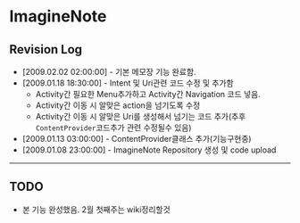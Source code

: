 # ImagineNote #

## Revision Log ##
  * [2009.02.02 02:00:00] - 기본 메모장 기능 완료함.
  * [2009.01.18 18:30:00] - Intent 및 Uri관련 코드 수정 및 추가함
    * Activity간 필요한 Menu추가하고 Activity간 Navigation 코드 넣음.
    * Activity간 이동 시 알맞은 action을 넘기도록 수정
    * Activity간 이동 시 알맞은 Uri를 생성해서 넘기는 코드 추가(추후 `ContentProvider`코드추가 관련 수정될수 있음)
  * [2009.01.13 03:00:00] - ContentProvider클래스 추가(기능구현중)
  * [2009.01.08 23:00:00] - ImagineNote Repository 생성 및 code upload


---


## TODO ##
  * 본 기능 완성했음. 2월 첫째주는 wiki정리할것